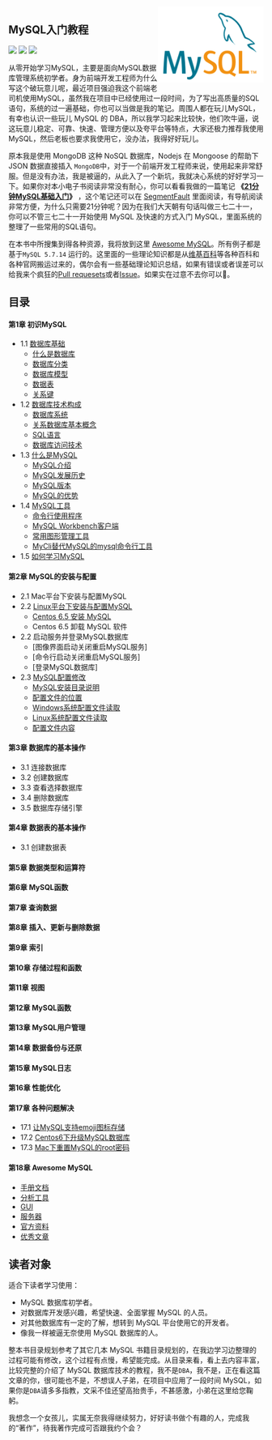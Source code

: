 
<img align="right" height="150" src="./img/mysql-logo.png">

MySQL入门教程
--- 

[![](https://jaywcjlove.github.io/sb/ico/mysql.svg)](http://www.mysql.com/) [![](https://jaywcjlove.github.io/sb/ico/awesome.svg)](awesome-mysql.md) [![](https://jaywcjlove.github.io/sb/license/mit.svg)](#)

从零开始学习MySQL，主要是面向MySQL数据库管理系统初学者。身为前端开发工程师为什么写这个破玩意儿呢，最近项目强迫我这个前端老司机使用MySQL，虽然我在项目中已经使用过一段时间，为了写出高质量的SQL语句，系统的过一遍基础，你也可以当做是我的笔记。周围人都在玩儿MySQL，有幸也认识一些玩儿 MySQL 的 DBA，所以我学习起来比较快，他们吹牛逼，说这玩意儿稳定、可靠、快速、管理方便以及夸平台等特点，大家还极力推荐我使用 MySQL，然后老板也要求我使用它，没办法，我得好好玩儿。

原本我是使用 MongoDB 这种 NoSQL 数据库，Nodejs 在 Mongoose 的帮助下 JSON 数据直接插入 `MongoDB`中，对于一个前端开发工程师来说，使用起来非常舒服。但是没有办法，我是被逼的，从此入了一个新坑，我就决心系统的好好学习一下。如果你对本小电子书阅读非常没有耐心，你可以看看我做的一篇笔记 **《[21分钟MySQL基础入门](21-minutes-MySQL-basic-entry.md)》** ，这个笔记还可以在 [SegmentFault](https://segmentfault.com/a/1190000006876419) 里面阅读，有导航阅读非常方便，为什么只需要21分钟呢？因为在我们大天朝有句话叫做三七二十一，你可以不管三七二十一开始使用 MySQL 及快速的方式入门 MySQL，里面系统的整理了一些常用的SQL语句。

在本书中所搜集到得各种资源，我将放到这里 [Awesome MySQL](awesome-mysql.md)。所有例子都是基于`MySQL 5.7.14` 运行的。这里面的一些理论知识都是从[维基百科](https://zh.wikipedia.org)等各种百科和各种官网搬运过来的，偶尔会有一些基础理论知识总结，如果有错误或者误差可以给我来个疯狂的[Pull requesets](https://github.com/jaywcjlove/mysql-tutorial/pulls)或者[Issue](https://github.com/jaywcjlove/mysql-tutorial/issues)。如果实在过意不去你可以🔫。


## 目录

#### 第1章 初识MySQL

- 1.1 [数据库基础](chapter1/1.1.md)
    - [什么是数据库](chapter1/1.1.md#什么是数据库)
    - [数据库分类](chapter1/1.1.md#数据库分类)
    - [数据库模型](chapter1/1.1.md#数据库模型)
    - [数据表](chapter1/1.1.md#数据表)
    - [关系键](chapter1/1.1.md#关系键)
- 1.2 [数据库技术构成](chapter1/1.2.md)
    - [数据库系统](chapter1/1.2.md#数据库系统)
    - [关系数据库基本概念](chapter1/1.2.md#关系数据库基本概念)
    - [SQL语言](chapter1/1.2.md#sql语言)
    - [数据库访问技术](chapter1/1.2.md#数据库访问技术)
- 1.3 [什么是MySQL](chapter1/1.3.md)
    - [MySQL介绍](chapter1/1.3.md#mysql-介绍)
    - [MySQL发展历史](chapter1/1.3.md#mysql-发展历史)
    - [MySQL版本](chapter1/1.3.md#mysql-版本)
    - [MySQL的优势](chapter1/1.3.md#mysql-的优势)
- 1.4 [MySQL工具](chapter1/1.4.md)
    - [命令行使用程序](chapter1/1.4.md#命令行使用程序)
    - [MySQL Workbench客户端](chapter1/1.4.md#mysql-workbench客户端)
    - [常用图形管理工具](chapter1/1.4.md#常用图形管理工具)
    - [MyCli替代MySQL的mysql命令行工具](chapter1/1.4.md#mycli替代mysql的mysql命令行工具)
- 1.5 [如何学习MySQL](chapter1/1.5.md)

#### 第2章 MySQL的安装与配置

- 2.1 Mac平台下安装与配置MySQL
- 2.2 [Linux平台下安装与配置MySQL](chapter2/2.2.md)
    - [Centos 6.5 安装 MySQL](chapter2/2.2.md#centos-65安装-mysql)
    - Centos 6.5 卸载 MySQL 软件
- 2.2 启动服务并登录MySQL数据库
    - [图像界面启动关闭重启MySQL服务]
    - [命令行启动关闭重启MySQL服务]
    - [登录MySQL数据库]
- 2.3 [MySQL配置修改](chapter2/2.3.md)
    - [MySQL安装目录说明](chapter2/2.3.md#mysql安装目录说明)
    - [配置文件的位置](chapter2/2.3.md#配置文件的位置)
    - [Windows系统配置文件读取](chapter2/2.3.md#windows系统配置文件读取)
    - [Linux系统配置文件读取](chapter2/2.3.md#linux系统配置文件读取)
    - [配置文件内容](chapter2/2.3.md#配置文件内容)

#### 第3章 数据库的基本操作

- 3.1 连接数据库
- 3.2 创建数据库
- 3.3 查看选择数据库
- 3.4 删除数据库
- 3.5 数据库存储引擎

#### 第4章 数据表的基本操作

- 3.1 创建数据表

#### 第5章 数据类型和运算符

#### 第6章 MySQL函数

#### 第7章 查询数据

#### 第8章 插入、更新与删除数据

#### 第9章 索引

#### 第10章 存储过程和函数

#### 第11章 视图

#### 第12章 MySQL函数

#### 第13章 MySQL用户管理

#### 第14章 数据备份与还原

#### 第15章 MySQL日志

#### 第16章 性能优化

#### 第17章 各种问题解决

- 17.1 [让MySQL支持emoji图标存储](chapter17/1.1.md)
- 17.2 [Centos6下升级MySQL数据库](chapter17/1.2.md)
- 17.3 [Mac下重置MySQL的root密码](chapter17/1.3.md)

#### 第18章 Awesome MySQL

- [手册文档](awesome-mysql.md#手册文档)
- [分析工具](awesome-mysql.md#分析工具)
- [GUI](awesome-mysql.md#gui)
- [服务器](awesome-mysql.md#服务器)
- [官方资料](awesome-mysql.md#官方资料)
- [优秀文章](awesome-mysql.md#优秀文章)


## 读者对象

适合下读者学习使用：

- MySQL 数据库初学者。
- 对数据库开发感兴趣，希望快速、全面掌握 MySQL 的人员。
- 对其他数据库有一定的了解，想转到 MySQL 平台使用它的开发者。
- 像我一样被逼无奈使用 MySQL 数据库的人。

整本书目录规划参考了其它几本 MySQL 书籍目录规划的，在我边学习边整理的过程可能有修改，这个过程有点慢，希望能完成。从目录来看，看上去内容丰富，比较完整的介绍了 MySQL 数据库技术的教程，我不是`DBA`，我不是，正在看这篇文章的你，很可能也不是，不想误人子弟，在项目中应用了一段时间 MySQL，如果你是`DBA`请多多指教，文采不佳还望高抬贵手，不甚感激，小弟在这里给您鞠躬。

我想念一个女孩儿，实属无奈我得继续努力，好好读书做个有趣的人，完成我的“著作”，待我著作完成可否跟我约个会？